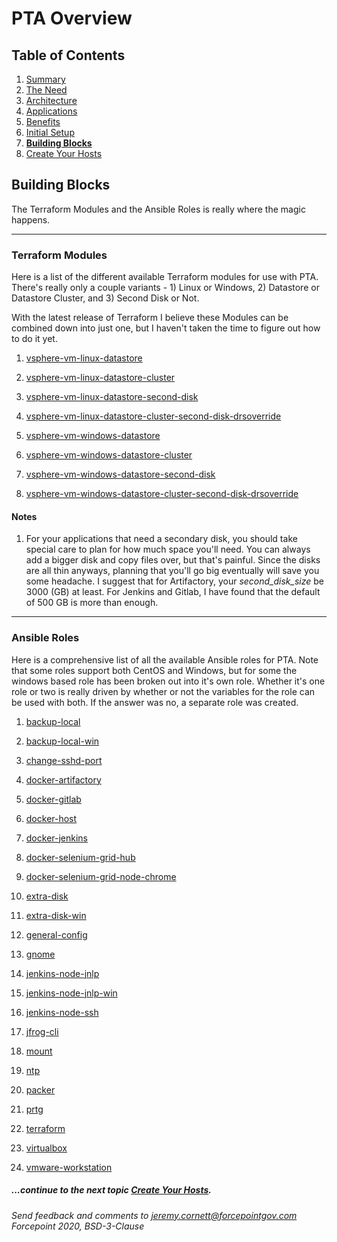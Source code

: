 # PTA Overview

## Table of Contents

1. [Summary](README.md)
1. [The Need](the_need.md)
1. [Architecture](architecture.md)
1. [Applications](applications.md)
1. [Benefits](benefits.md)
1. [Initial Setup](initial_setup.md)
1. __[Building Blocks](building_blocks.md)__
1. [Create Your Hosts](create_your_hosts.md)

## Building Blocks

The Terraform Modules and the Ansible Roles is really where the magic happens.

---

### Terraform Modules

Here is a list of the different available Terraform modules for use with PTA. There's really only a couple
variants - 1) Linux or Windows, 2) Datastore or Datastore Cluster, and 3) Second Disk or Not.

With the latest release of Terraform I believe these Modules can be combined down into just one,
but I haven't taken the time to figure out how to do it yet.

1. [vsphere-vm-linux-datastore](https://github.com/Forcepoint/fp-pta-terraform-vsphere-vm-linux-datastore)

1. [vsphere-vm-linux-datastore-cluster](https://github.com/Forcepoint/fp-pta-terraform-vsphere-vm-linux-datastore-cluster)

1. [vsphere-vm-linux-datastore-second-disk](https://github.com/Forcepoint/fp-pta-terraform-vsphere-vm-linux-datastore-second-disk)

1. [vsphere-vm-linux-datastore-cluster-second-disk-drsoverride](https://github.com/Forcepoint/fp-pta-terraform-vsphere-vm-linux-datastore-cluster-second-disk-drsoverride)

1. [vsphere-vm-windows-datastore](https://github.com/Forcepoint/fp-pta-terraform-vsphere-vm-windows-datastore)
  
1. [vsphere-vm-windows-datastore-cluster](https://github.com/Forcepoint/fp-pta-terraform-vsphere-vm-windows-datastore-cluster)

1. [vsphere-vm-windows-datastore-second-disk](https://github.com/Forcepoint/fp-pta-terraform-vsphere-vm-windows-datastore-second-disk)

1. [vsphere-vm-windows-datastore-cluster-second-disk-drsoverride](https://github.com/Forcepoint/fp-pta-terraform-vsphere-vm-windows-datastore-cluster-second-disk-drsoverride)

#### Notes

1. For your applications that need a secondary disk, you should take special care to plan for how
much space you'll need. You can always add a bigger disk and copy files over, but that's painful.
Since the disks are all thin anyways, planning that you'll go big eventually will save you some headache.
I suggest that for Artifactory, your _second_disk_size_ be 3000 (GB) at least. For Jenkins and Gitlab, I have found
that the default of 500 GB is more than enough.

---

### Ansible Roles

Here is a comprehensive list of all the available Ansible roles for PTA. Note that some roles
support both CentOS and Windows, but for some the windows based role has been broken out into
it's own role. Whether it's one role or two is really driven by whether or not the variables
for the role can be used with both. If the answer was no, a separate role was created.

1. [backup-local](https://github.com/Forcepoint/fp-pta-ansible-backup-local)

1. [backup-local-win](https://github.com/Forcepoint/fp-pta-ansible-backup-local-win)

1. [change-sshd-port](https://github.com/Forcepoint/fp-pta-ansible-change-sshd-port)

1. [docker-artifactory](https://github.com/Forcepoint/fp-pta-ansible-docker-artifactory)

1. [docker-gitlab](https://github.com/Forcepoint/fp-pta-ansible-docker-gitlab)

1. [docker-host](https://github.com/Forcepoint/fp-pta-ansible-docker-host)

1. [docker-jenkins](https://github.com/Forcepoint/fp-pta-ansible-docker-jenkins)

1. [docker-selenium-grid-hub](https://github.com/Forcepoint/fp-pta-ansible-docker-selenium-grid-hub)

1. [docker-selenium-grid-node-chrome](https://github.com/Forcepoint/fp-pta-ansible-docker-selenium-grid-node-chrome)

1. [extra-disk](https://github.com/Forcepoint/fp-pta-ansible-extra-disk)

1. [extra-disk-win](https://github.com/Forcepoint/fp-pta-ansible-extra-disk-win)

1. [general-config](https://github.com/Forcepoint/fp-pta-ansible-general-config)

1. [gnome](https://github.com/Forcepoint/fp-pta-ansible-gnome)

1. [jenkins-node-jnlp](https://github.com/Forcepoint/fp-pta-ansible-jenkins-node-jnlp)

1. [jenkins-node-jnlp-win](https://github.com/Forcepoint/fp-pta-ansible-jenkins-node-jnlp-win)

1. [jenkins-node-ssh](https://github.com/Forcepoint/fp-pta-ansible-jenkins-node-ssh)

1. [jfrog-cli](https://github.com/Forcepoint/fp-pta-ansible-jfrog-cli)

1. [mount](https://github.com/Forcepoint/fp-pta-ansible-mount)

1. [ntp](https://github.com/Forcepoint/fp-pta-ansible-ntp)

1. [packer](https://github.com/Forcepoint/fp-pta-ansible-packer)

1. [prtg](https://github.com/Forcepoint/fp-pta-ansible-prtg)

1. [terraform](https://github.com/Forcepoint/fp-pta-ansible-terraform)

1. [virtualbox](https://github.com/Forcepoint/fp-pta-ansible-virtualbox)

1. [vmware-workstation](https://github.com/Forcepoint/fp-pta-ansible-vmware-workstation)

##### ...continue to the next topic [Create Your Hosts](create_your_hosts.md).

_Send feedback and comments to [jeremy.cornett@forcepointgov.com](mailto:jeremy.cornett@forcepointgov.com) Forcepoint 2020, BSD-3-Clause_
